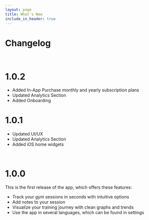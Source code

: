 ```yaml
---
layout: page
title: What's New
include_in_header: true
---
```


# **Changelog**

<br>

# **1.0.2**
- Added In-App Purchase monthly and yearly subscription plans
- Updated Analytics Section
- Added Onboarding

# **1.0.1**
- Updated UI/UX
- Updated Analytics Section
- Added iOS home widgets

<br>

# **1.0.0**
This is the first release of the app, which offers these features:

- Track your gym sessions in seconds with intuitive options
- Add notes to your session
- Visualize your training journey with clean graphs and trends
- Use the app in several languages, which can be found in settings

<br>

